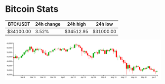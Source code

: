 # Bitcoin Stats

BTC/USDT|24h change|24h high|24h low|
|---|---|---|---|
|$34100.00|3.52%|$34512.95|$31000.00|

<img src="./chart.svg">
